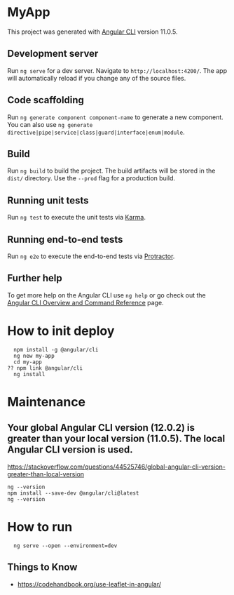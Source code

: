 # MyApp

This project was generated with [Angular CLI](https://github.com/angular/angular-cli) version 11.0.5.

## Development server

Run `ng serve` for a dev server. Navigate to `http://localhost:4200/`. The app will automatically reload if you change any of the source files.

## Code scaffolding

Run `ng generate component component-name` to generate a new component. You can also use `ng generate directive|pipe|service|class|guard|interface|enum|module`.

## Build

Run `ng build` to build the project. The build artifacts will be stored in the `dist/` directory. Use the `--prod` flag for a production build.

## Running unit tests

Run `ng test` to execute the unit tests via [Karma](https://karma-runner.github.io).

## Running end-to-end tests

Run `ng e2e` to execute the end-to-end tests via [Protractor](http://www.protractortest.org/).

## Further help

To get more help on the Angular CLI use `ng help` or go check out the [Angular CLI Overview and Command Reference](https://angular.io/cli) page.

# How to init deploy
```
  npm install -g @angular/cli
  ng new my-app
  cd my-app
?? npm link @angular/cli
  ng install
```

# Maintenance
## Your global Angular CLI version (12.0.2) is greater than your local version (11.0.5). The local Angular CLI version is used.
https://stackoverflow.com/questions/44525746/global-angular-cli-version-greater-than-local-version
```
ng --version
npm install --save-dev @angular/cli@latest
ng --version
```

# How to run
```
  ng serve --open --environment=dev
```

## Things to Know
- https://codehandbook.org/use-leaflet-in-angular/
